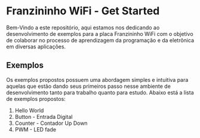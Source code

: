 
# Franzininho WiFi - Get Started

Bem-Vindo a este repositório, aqui estamos nos dedicando ao desenvolvimento de exemplos para a placa Franzininho WiFi com o objetivo de colaborar no processo de aprendizagem da programação e da eletrônica em diversas aplicações.


## Exemplos

Os exemplos propostos possuem uma abordagem simples e intuitiva para aquelas que estão dando seus primeiros passo nesse ambiente de desenvolvimento tanto para trabalho quanto para estudo. Abaixo está a lista de exemplos propostos:
1. Hello World
2. Button - Entrada Digital
3. Counter - Contador Up Down
4. PWM - LED fade
